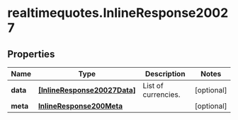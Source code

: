 # realtimequotes.InlineResponse20027

## Properties

Name | Type | Description | Notes
------------ | ------------- | ------------- | -------------
**data** | [**[InlineResponse20027Data]**](InlineResponse20027Data.md) | List of currencies. | [optional] 
**meta** | [**InlineResponse200Meta**](InlineResponse200Meta.md) |  | [optional] 


